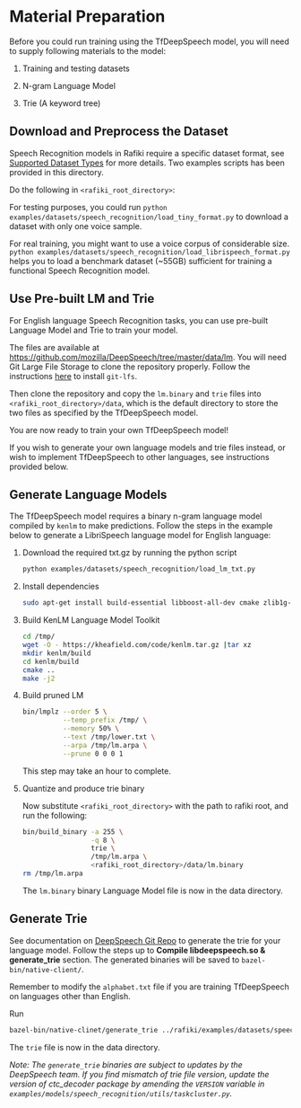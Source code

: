 # Material Preparation

Before you could run training using the TfDeepSpeech model, you will need to supply following materials to the model:

1. Training and testing datasets

2. N-gram Language Model

3. Trie (A keyword tree)


## Download and Preprocess the Dataset

Speech Recognition models in Rafiki require a specific dataset format, see [Supported Dataset Types](https://nginyc.github.io/rafiki/docs/latest/src/user/datasets.html#) for more details. Two examples scripts has been provided in this directory.

Do the following in `<rafiki_root_directory>`:

For testing purposes, you could run `python examples/datasets/speech_recognition/load_tiny_format.py` to download a dataset with only one voice sample.

For real training, you might want to use a voice corpus of considerable size. `python examples/datasets/speech_recognition/load_librispeech_format.py` helps you to load a benchmark dataset (~55GB) sufficient for training a functional Speech Recognition model.


## Use Pre-built LM and Trie

For English language Speech Recognition tasks, you can use pre-built Language Model and Trie to train your model.

The files are available at https://github.com/mozilla/DeepSpeech/tree/master/data/lm. You will need Git Large File Storage to clone the repository properly. Follow the instructions [here](https://git-lfs.github.com/) to install `git-lfs`.

Then clone the repository and copy the `lm.binary` and `trie` files into `<rafiki_root_directory>/data`, which is the default directory to store the two files as specified by the TfDeepSpeech model.

You are now ready to train your own TfDeepSpeech model!

If you wish to generate your own language models and trie files instead, or wish to implement TfDeepSpeech to other languages, see instructions provided below.


## Generate Language Models

The TfDeepSpeech model requires a binary n-gram language model compiled by `kenlm` to make predictions. Follow the steps in the example below to generate a LibriSpeech language model for English language:

1. Download the required txt.gz by running the python script

    ```sh 
    python examples/datasets/speech_recognition/load_lm_txt.py
    ```

1. Install dependencies

    ```sh
    sudo apt-get install build-essential libboost-all-dev cmake zlib1g-dev libbz2-dev liblzma-dev
    ```

2. Build KenLM Language Model Toolkit

    ```sh
    cd /tmp/
    wget -O - https://kheafield.com/code/kenlm.tar.gz |tar xz
    mkdir kenlm/build
    cd kenlm/build
    cmake ..
    make -j2
    ```
3. Build pruned LM

    ```sh
    bin/lmplz --order 5 \
              --temp_prefix /tmp/ \
              --memory 50% \
              --text /tmp/lower.txt \
              --arpa /tmp/lm.arpa \
              --prune 0 0 0 1
    ```
    This step may take an hour to complete.
    
4. Quantize and produce trie binary

    Now substitute `<rafiki_root_directory>` with the path to rafiki root, and run the following:

    ```sh
    bin/build_binary -a 255 \
                     -q 8 \
                     trie \
                     /tmp/lm.arpa \
                     <rafiki_root_directory>/data/lm.binary
    rm /tmp/lm.arpa
    ```
    The `lm.binary` binary Language Model file is now in the data directory.
    
## Generate Trie 

See documentation on [DeepSpeech Git Repo](https://github.com/mozilla/DeepSpeech/tree/master/native_client) to generate the trie for your language model. Follow the steps up to **Compile libdeepspeech.so & generate_trie** section. The generated binaries will be saved to `bazel-bin/native-client/`.

Remember to modify the `alphabet.txt` file if you are training TfDeepSpeech on languages other than English.

Run

```sh
bazel-bin/native-clinet/generate_trie ../rafiki/examples/datasets/speech_recognition/alphabet.txt ../rafiki/data/lm.binary ../rafiki/data/trie
```

The `trie` file is now in the data directory.

*Note: The `generate_trie` binaries are subject to updates by the DeepSpeech team. If you find mismatch of trie file version, update the version of ctc_decoder package by amending the `VERSION` variable in `examples/models/speech_recognition/utils/taskcluster.py`.*